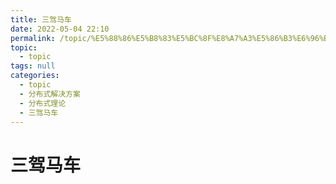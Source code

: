 ```yaml
---
title: 三驾马车
date: 2022-05-04 22:10
permalink: /topic/%E5%88%86%E5%B8%83%E5%BC%8F%E8%A7%A3%E5%86%B3%E6%96%B9%E6%A1%88/%E5%88%86%E5%B8%83%E5%BC%8F%E7%90%86%E8%AE%BA/%E4%B8%89%E9%A9%BE%E9%A9%AC%E8%BD%A6
topic: 
  - topic
tags: null
categories: 
  - topic
  - 分布式解决方案
  - 分布式理论
  - 三驾马车
---
```

# 三驾马车

‍
